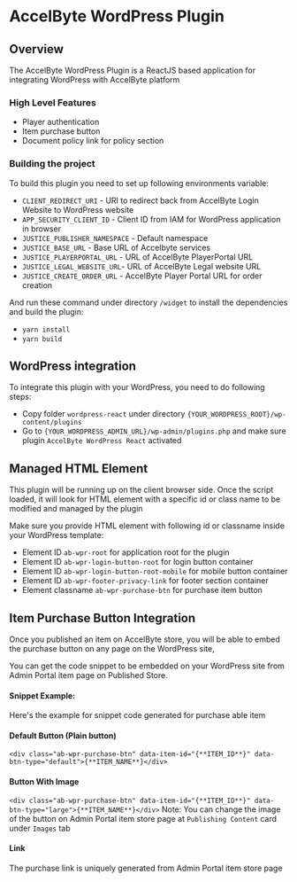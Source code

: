 # AccelByte WordPress Plugin

## Overview

The AccelByte WordPress Plugin is a ReactJS based application for integrating WordPress with AccelByte platform

### High Level Features

- Player authentication
- Item purchase button
- Document policy link for policy section

### Building the project

To build this plugin you need to set up following environments variable:

- `CLIENT_REDIRECT_URI` - URI to redirect back from AccelByte Login Website to WordPress website
- `APP_SECURITY_CLIENT_ID` - Client ID from IAM for WordPress application in browser
- `JUSTICE_PUBLISHER_NAMESPACE` - Default namespace
- `JUSTICE_BASE_URL` - Base URL of Accelbyte services
- `JUSTICE_PLAYERPORTAL_URL` - URL of AccelByte PlayerPortal URL
- `JUSTICE_LEGAL_WEBSITE_URL`- URL of AccelByte Legal website URL
- `JUSTICE_CREATE_ORDER_URL` - AccelByte Player Portal URL for order creation

And run these command under directory `/widget` to install the dependencies and build the plugin:

- `yarn install`
- `yarn build`

## WordPress integration

To integrate this plugin with your WordPress, you need to do following steps:

- Copy folder `wordpress-react` under directory `{YOUR_WORDPRESS_ROOT}/wp-content/plugins`
- Go to `{YOUR_WORDPRESS_ADMIN_URL}/wp-admin/plugins.php` and make sure plugin `AccelByte WordPress React` activated

## Managed HTML Element

This plugin will be running up on the client browser side. Once the script loaded, it will look for HTML element with a specific id or class name to be modified and managed by the plugin

Make sure you provide HTML element with following id or classname inside your WordPress template:

- Element ID `ab-wpr-root` for application root for the plugin
- Element ID `ab-wpr-login-button-root` for login button container
- Element ID `ab-wpr-login-button-root-mobile` for mobile button container
- Element ID `ab-wpr-footer-privacy-link` for footer section container
- Element classname `ab-wpr-purchase-btn` for purchase item button

## Item Purchase Button Integration

Once you published an item on AccelByte store, you will be able to embed the purchase button on any page on the WordPress site,

You can get the code snippet to be embedded on your WordPress site from Admin Portal item page on Published Store.

#### Snippet Example:

Here's the example for snippet code generated for purchase able item

#### Default Button (Plain button)

`<div class="ab-wpr-purchase-btn" data-item-id="{**ITEM_ID**}" data-btn-type="default">{**ITEM_NAME**}</div>`

#### Button With Image

`<div class="ab-wpr-purchase-btn" data-item-id="{**ITEM_ID**}" data-btn-type="large">{**ITEM_NAME**}</div>`
Note: You can change the image of the button on Admin Portal item store page at `Publishing Content` card under `Images` tab

#### Link

The purchase link is uniquely generated from Admin Portal item store page
